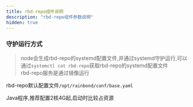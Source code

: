 ```yaml
---
title: rbd-repo组件说明
description: "rbd-repo组件参数说明"
hidden: true
---
```



### 守护运行方式
 
> node会生成rbd-repo的systemd配置文件,并通过systemd守护运行,可以通过`systemctl cat rbd-repo`获取rbd-repo的systemd配置文件  
> rbd-repo服务是通过镜像运行  

rbd-repo默认配置文件`/opt/rainbond/conf/base.yaml`


Java程序,推荐配置2核4G起,启动时比较占资源
